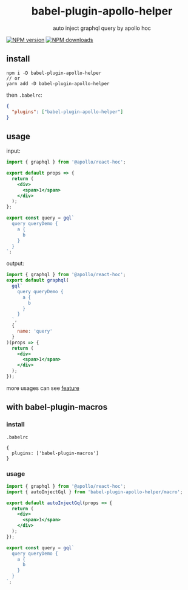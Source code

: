 <div align="center">
<h1>babel-plugin-apollo-helper</h1>
auto inject graphql query by apollo hoc
</div>

[![NPM version](https://img.shields.io/npm/v/babel-plugin-apollo-helper.svg?style=flat)](https://npmjs.org/package/babel-plugin-apollo-helper)
[![NPM downloads](http://img.shields.io/npm/dm/babel-plugin-apollo-helper.svg?style=flat)](https://npmjs.org/package/babel-plugin-apollo-helper)

## install

```shell
npm i -D babel-plugin-apollo-helper
// or
yarn add -D babel-plugin-apollo-helper
```

then `.babelrc`:

```json
{
  "plugins": ["babel-plugin-apollo-helper"]
}
```

## usage

input:

```jsx
import { graphql } from '@apollo/react-hoc';

export default props => {
  return (
    <div>
      <span>1</span>
    </div>
  );
};

export const query = gql`
  query queryDemo {
    a {
      b
    }
  }
`;
```

output:

```jsx
import { graphql } from '@apollo/react-hoc';
export default graphql(
  gql`
    query queryDemo {
      a {
        b
      }
    }
  `,
  {
    name: 'query'
  }
)(props => {
  return (
    <div>
      <span>1</span>
    </div>
  );
});
```

more usages can see [feature](https://github.com/yoyooyooo/babel-plugin-apollo-helper/tree/master/__fixtures__)

## with babel-plugin-macros

### install

`.babelrc`

```shell
{
  plugins: ['babel-plugin-macros']
}
```

### usage

```jsx
import { graphql } from '@apollo/react-hoc';
import { autoInjectGql } from 'babel-plugin-apollo-helper/macro';

export default autoInjectGql(props => {
  return (
    <div>
      <span>1</span>
    </div>
  );
});

export const query = gql`
  query queryDemo {
    a {
      b
    }
  }
`;
```
